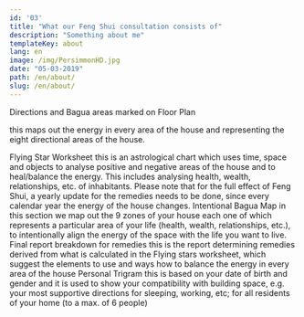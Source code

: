```yaml
---
id: '03'
title: "What our Feng Shui consultation consists of"
description: "Something about me"
templateKey: about
lang: en
image: /img/PersimmonHD.jpg
date: "05-03-2019"
path: /en/about/
slug: /en/about/
---
```


Directions and Bagua areas marked on Floor Plan

this maps out the energy in every area of the house and representing the eight directional areas of the house.

Flying Star Worksheet
this is an astrological chart which uses time, space and objects to analyse positive and negative areas of the house and to heal/balance the energy. This includes analysing health, wealth, relationships, etc. of inhabitants.
Please note that for the full effect of Feng Shui, a yearly update for the remedies needs to be done, since every calendar year the energy of
the house changes.
Intentional Bagua Map
in this section we map out the 9 zones of your house each one of which represents a particular area of your life (health, wealth, relationships, etc.), to intentionally align the energy of the space with the life you want to live.
Final report breakdown for remedies
this is the report determining remedies derived from what is calculated in the Flying stars worksheet, which suggest the elements to use and ways how to balance the energy in every area of the house
Personal Trigram
this is based on your date of birth and gender and it is used to show your compatibility with building space, e.g. your most supportive directions for sleeping, working, etc; for all residents of your home (to a max. of 6 people)
